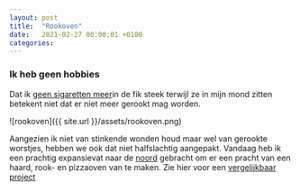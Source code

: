 ```yaml
---
layout: post
title:  "Rookoven"
date:   2021-02-27 00:00:01 +0100
categories:
---
```

### Ik heb geen hobbies

Dat ik [geen sigaretten meer](#dat-doen-we-dus-ook-niet-meer)in de fik steek terwijl ze in mijn mond zitten betekent niet dat er niet meer gerookt mag worden. 

![rookoven]({{ site.url }}/assets/rookoven.png)

Aangezien ik niet van stinkende wonden houd maar wel van gerookte worstjes, hebben we ook dat niet halfslachtig aangepakt. Vandaag heb ik een prachtig expansievat naar de [noord](https://www.fictionfactory.nl/en/who/workshop/) gebracht om er een pracht van een haard, rook- en pizzaoven van te maken. Zie hier voor een [vergelijkbaar project](http://www.depalingrokers.nl/constructierookton.htm)
